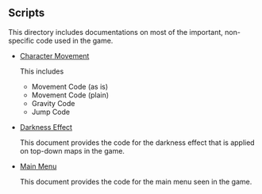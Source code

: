 ## Scripts
This directory includes documentations on most of the important, non-specific code used in the game.

- [Character Movement](Scripts/Character%20Movement/)
  
    This includes
    - Movement Code (as is)
    - Movement Code (plain)
    - Gravity Code
    - Jump Code

- [Darkness Effect](Scripts/Darkness%20Effect.md)
  
    This document provides the code for the darkness effect that is applied on top-down maps in the game.
  
- [Main Menu](Main%20Menu.md)
  
    This document provides the code for the main menu seen in the game.
